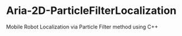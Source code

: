 # Aria-2D-ParticleFilterLocalization
Mobile Robot Localization via Particle Filter method using C++
